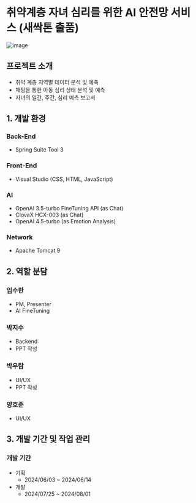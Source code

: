 # 취약계층 자녀 심리를 위한 AI 안전망 서비스 (새싹톤 출품)
![image](https://github.com/user-attachments/assets/6d35e995-d5d1-4f27-aa2f-d6052a195d77)

## 프로젝트 소개
- 취약 계층 지역별 데이터 분석 및 예측
- 채팅을 통한 아동 심리 상태 분석 및 예측
- 자녀의 일간, 주간, 심리 예측 보고서

## 1. 개발 환경
### Back-End
- Spring Suite Tool 3
  
### Front-End
- Visual Studio (CSS, HTML, JavaScript)

### AI
- OpenAI 3.5-turbo FineTuning API (as Chat)
- ClovaX HCX-003 (as Chat)
- OpenAI 4.5-turbo (as Emotion Analysis)

### Network
- Apache Tomcat 9

## 2. 역할 분담
### 임수한
- PM, Presenter
- AI FineTuning

### 박지수
- Backend
- PPT 작성

### 박우람
- UI/UX
- PPT 작성

### 양호준
- UI/UX

## 3. 개발 기간 및 작업 관리
### 개발 기간
- 기획
  - 2024/06/03 ~ 2024/06/14
- 개발
  - 2024/07/25 ~ 2024/08/01
